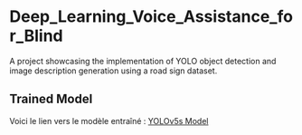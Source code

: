 # Deep_Learning_Voice_Assistance_for_Blind
A project showcasing the implementation of YOLO object detection and image description generation using a road sign dataset.

## Trained Model
Voici le lien vers le modèle entraîné : [YOLOv5s Model](https://drive.google.com/file/d/1T1QMSsPh9gR5eHaj5EaFDou5343aMMr0/view?usp=sharing)
